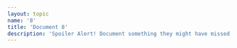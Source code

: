```yaml
---
layout: topic
name: '8'
title: 'Document 8'
description: 'Spoiler Alert! Document something they might have missed on their favourite T.V. show, the news, sports match etc. '
---
```

